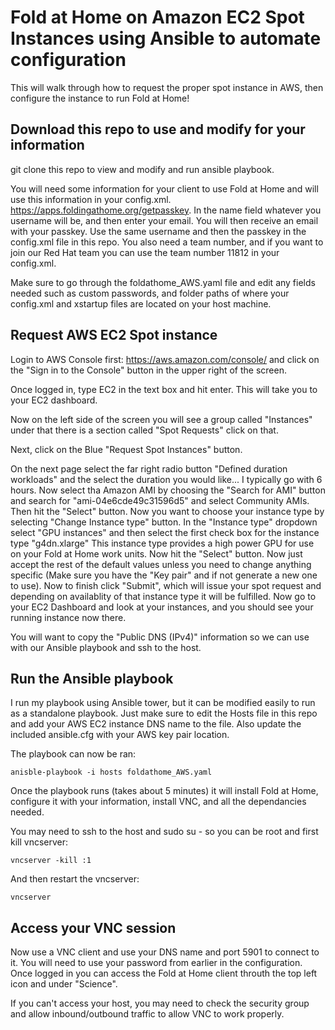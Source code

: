 # Fold at Home on Amazon EC2 Spot Instances using Ansible to automate configuration
This will walk through how to request the proper spot instance in AWS, then configure the instance to run Fold at Home!

## Download this repo to use and modify for your information
git clone this repo to view and modify and run ansible playbook.

You will need some information for your client to use Fold at Home and will use this information in your config.xml.  https://apps.foldingathome.org/getpasskey.  In the name field whatever you username will be, and then enter your email.  You will then receive an email with your passkey.  Use the same username and then the passkey in the config.xml file in this repo.  You also need a team number, and if you want to join our Red Hat team you can use the team number 11812 in your config.xml.

Make sure to go through the foldathome_AWS.yaml file and edit any fields needed such as custom passwords, and folder paths of where your config.xml and xstartup files are located on your host machine.

## Request AWS EC2 Spot instance
Login to AWS Console first: https://aws.amazon.com/console/ and click on the "Sign in to the Console" button in the upper right of the screen.

Once logged in, type EC2 in the text box and hit enter.  This will take you to your EC2 dashboard.

Now on the left side of the screen you will see a group called "Instances" under that there is a section called "Spot Requests" click on that.

Next, click on the Blue "Request Spot Instances" button.

On the next page select the far right radio button "Defined duration workloads" and the select the duration you would like... I typically go with 6 hours.  Now select tha Amazon AMI by choosing the "Search for AMI" button and search for "ami-04e6cde49c31596d5" and select Community AMIs.  Then hit the "Select" button.  Now you want to choose your instance type by selecting "Change Instance type" button.  In the "Instance type" dropdown select "GPU instances" and then select the first check box for the instance type "g4dn.xlarge" This instance type provides a high power GPU for use on your Fold at Home work units. Now hit the "Select" button. Now just accept the rest of the default values unless you need to change anything specific (Make sure you have the "Key pair" and if not generate a new one to use). Now to finish click "Submit", which will issue your spot request and depending on availablity of that instance type it will be fulfilled.  Now go to your EC2 Dashboard and look at your instances, and you should see your running instance now there.

You will want to copy the "Public DNS (IPv4)" information so we can use with our Ansible playbook and ssh to the host.

## Run the Ansible playbook 
I run my playbook using Ansible tower, but it can be modified easily to run as a standalone playbook.  Just make sure to edit the Hosts file in this repo and add your AWS EC2 instance DNS name to the file.  Also update the included ansible.cfg with your AWS key pair location.

The playbook can now be ran:
```
anisble-playbook -i hosts foldathome_AWS.yaml
```

Once the playbook runs (takes about 5 minutes) it will install Fold at Home, configure it with your information, install VNC, and all the dependancies needed.  

You may need to ssh to the host and sudo su - so you can be root and first kill vncserver:
```
vncserver -kill :1
```
And then restart the vncserver:
```
vncserver
```

## Access your VNC session

Now use a VNC client and use your DNS name and port 5901 to connect to it.  You will need to use your password from earlier in the configuration.  Once logged in you can access the Fold at Home client throuth the top left icon and under "Science". 

If you can't access your host, you may need to check the security group and allow inbound/outbound traffic to allow VNC to work properly.